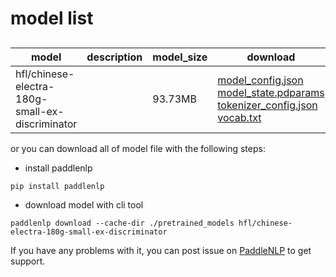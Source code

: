 #  model list

##  

| model  | description | model_size  | download         |
| --- | --- | --- | --- |
|hfl/chinese-electra-180g-small-ex-discriminator|  | 93.73MB | [model_config.json](https://bj.bcebos.com/paddlenlp/models/community/hfl/chinese-electra-180g-small-ex-discriminator/model_config.json)<br>[model_state.pdparams](https://bj.bcebos.com/paddlenlp/models/community/hfl/chinese-electra-180g-small-ex-discriminator/model_state.pdparams)<br>[tokenizer_config.json](https://bj.bcebos.com/paddlenlp/models/community/hfl/chinese-electra-180g-small-ex-discriminator/tokenizer_config.json)<br>[vocab.txt](https://bj.bcebos.com/paddlenlp/models/community/hfl/chinese-electra-180g-small-ex-discriminator/vocab.txt) |

or you can download all of model file with the following steps:

* install paddlenlp

```shell
pip install paddlenlp
```

* download model with cli tool

```shell
paddlenlp download --cache-dir ./pretrained_models hfl/chinese-electra-180g-small-ex-discriminator
```

If you have any problems with it, you can post issue on [PaddleNLP](https://github.com/PaddlePaddle/PaddleNLP) to get support.
